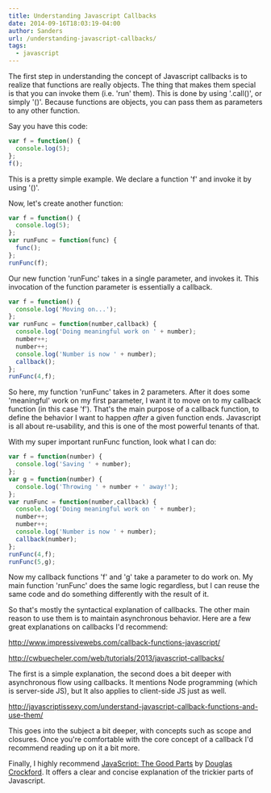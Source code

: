 ```yaml
---
title: Understanding Javascript Callbacks
date: 2014-09-16T18:03:19-04:00
author: Sanders
url: /understanding-javascript-callbacks/
tags:
  - javascript
---
```

The first step in understanding the concept of Javascript callbacks is to realize that functions are really objects. The thing that makes them special is that you can invoke them (i.e. 'run' them). This is done by using '.call()', or simply '()'. Because functions are objects, you can pass them as parameters to any other function.

Say you have this code:

```js
var f = function() {
  console.log(5);
};
f();
```

This is a pretty simple example. We declare a function 'f' and invoke it by using '()'.

Now, let's create another function:

```js
var f = function() {
  console.log(5);
};
var runFunc = function(func) {
  func();
};
runFunc(f);
```

Our new function 'runFunc' takes in a single parameter, and invokes it. This invocation of the function parameter is essentially a callback.

```js
var f = function() {
  console.log('Moving on...');
};
var runFunc = function(number,callback) {
  console.log('Doing meaningful work on ' + number);
  number++;
  number++;
  console.log('Number is now ' + number);
  callback();
};
runFunc(4,f);
```

So here, my function 'runFunc' takes in 2 parameters. After it does some 'meaningful' work on my first parameter, I want it to move on to my callback function (in this case 'f'). That's the main purpose of a callback function, to define the behavior I want to happen _after_ a given function ends. Javascript is all about re-usability, and this is one of the most powerful tenants of that.

With my super important runFunc function, look what I can do:

```js
var f = function(number) {
  console.log('Saving ' + number);
};
var g = function(number) {
  console.log('Throwing ' + number + ' away!');
};
var runFunc = function(number,callback) {
  console.log('Doing meaningful work on ' + number);
  number++;
  number++;
  console.log('Number is now ' + number);
  callback(number);
};
runFunc(4,f);
runFunc(5,g);
```

Now my callback functions 'f' and 'g' take a parameter to do work on. My main function 'runFunc' does the same logic regardless, but I can reuse the same code and do something differently with the result of it.

So that's mostly the syntactical explanation of callbacks. The other main reason to use them is to maintain asynchronous behavior. Here are a few great explanations on callbacks I'd recommend:

<a href="http://www.impressivewebs.com/callback-functions-javascript/" target="_blank">http://www.impressivewebs.com/callback-functions-javascript/</a>

<a href="http://cwbuecheler.com/web/tutorials/2013/javascript-callbacks/" target="_blank">http://cwbuecheler.com/web/tutorials/2013/javascript-callbacks/</a>

The first is a simple explanation, the second does a bit deeper with asynchronous flow using callbacks. It mentions Node programming (which is server-side JS), but It also applies to client-side JS just as well.

<a href ="http://javascriptissexy.com/understand-javascript-callback-functions-and-use-them/" target="_blank">http://javascriptissexy.com/understand-javascript-callback-functions-and-use-them/</a>

This goes into the subject a bit deeper, with concepts such as scope and closures. Once you're comfortable with the core concept of a callback I'd recommend reading up on it a bit more.

Finally, I highly recommend <a href="http://www.amazon.com/JavaScript-Good-Parts-Douglas-Crockford/dp/0596517742" target="_blank">JavaScript: The Good Parts</a> by <a href="http://en.wikipedia.org/wiki/Douglas_Crockford" target="_blank">Douglas Crockford</a>. It offers a clear and concise explanation of the trickier parts of Javascript.
